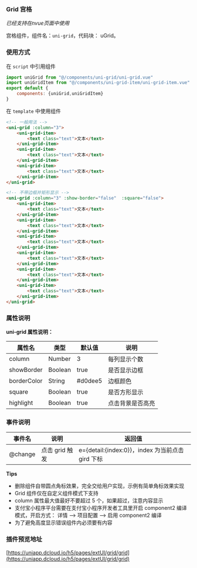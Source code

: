 ### Grid 宫格
*已经支持在nvue页面中使用*

宫格组件，组件名：``uni-grid``，代码块： uGrid。

### 使用方式

在 ``script`` 中引用组件 

```javascript
import uniGrid from "@/components/uni-grid/uni-grid.vue"
import uniGridItem from "@/components/uni-grid-item/uni-grid-item.vue"
export default {
    components: {uniGrid,uniGridItem}
}
```

在 ``template`` 中使用组件

```html
<!-- 一般用法 -->
<uni-grid :column="3">
	<uni-grid-item>
		<text class="text">文本</text>
	</uni-grid-item>
	<uni-grid-item>
		<text class="text">文本</text>
	</uni-grid-item>
	<uni-grid-item>
		<text class="text">文本</text>
	</uni-grid-item>
</uni-grid>

<!-- 不带边框并矩形显示 -->
<uni-grid :column="3" :show-border="false"  :square="false">
	<uni-grid-item>
		<text class="text">文本</text>
	</uni-grid-item>
	<uni-grid-item>
		<text class="text">文本</text>
	</uni-grid-item>
	<uni-grid-item>
		<text class="text">文本</text>
	</uni-grid-item>
	<uni-grid-item>
		<text class="text">文本</text>
	</uni-grid-item>
	<uni-grid-item>
		<text class="text">文本</text>
	</uni-grid-item>
	<uni-grid-item>
		<text class="text">文本</text>
	</uni-grid-item>
</uni-grid>
```

### 属性说明

**uni-grid 属性说明：**

|属性名		|类型	|默认值	|说明				|
|---		|----	|---	|---				|
|column		|Number	|3		|每列显示个数		|
|showBorder	|Boolean|true	|是否显示边框		|
|borderColor|String	|#d0dee5|边框颜色			|
|square		|Boolean|true	|是否方形显示		|
|highlight	|Boolean|true	|点击背景是否高亮	|

### 事件说明
|事件名	|说明			|返回值											|
|---	|----			|---											|
|@change|点击 grid 触发	|e={detail:{index:0}}，index 为当前点击 gird 下标|

**Tips**

- 删除组件自带圆点角标效果，完全交给用户实现，示例有简单角标效果实现
- Grid 组件仅在自定义组件模式下支持
- column 属性最大值最好不要超过 5 个，如果超过，注意内容显示
- 支付宝小程序平台需要在支付宝小程序开发者工具里开启 component2 编译模式，开启方式： 详情 --> 项目配置 --> 启用 component2 编译
- 为了避免高度显示错误组件内必须要有内容

### 插件预览地址

[https://uniapp.dcloud.io/h5/pages/extUI/grid/grid](https://uniapp.dcloud.io/h5/pages/extUI/grid/grid)
